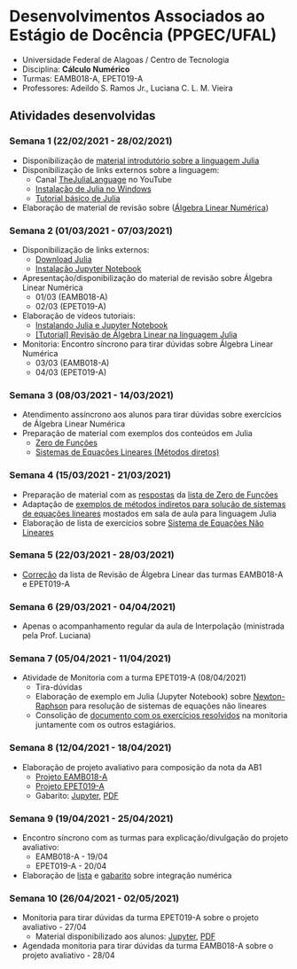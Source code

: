 # Desenvolvimentos Associados ao Estágio de Docência (PPGEC/UFAL)
- Universidade Federal de Alagoas / Centro de Tecnologia
- Disciplina: **Cálculo Numérico**
- Turmas: EAMB018-A, EPET019-A
- Professores: Adeildo S. Ramos Jr., Luciana C. L. M. Vieira

## Atividades desenvolvidas

### Semana 1 (22/02/2021 - 28/02/2021)
- Disponibilização de [material introdutório sobre a linguagem Julia](https://github.com/ricardoaf/juliafirststeps)
- Disponibilização de links externos sobre a linguagem:
  - Canal [TheJuliaLanguage](https://www.youtube.com/c/TheJuliaLanguage) no YouTube
  - [Instalação de Julia no Windows](https://www.youtube.com/watch?v=J5uMzyaniag)
  - [Tutorial básico de Julia](https://youtu.be/Gmm5voUQaHw)
- Elaboração de material de revisão sobre ([Álgebra Linear Numérica](https://github.com/ricardoaf/calcnum/blob/main/linalgreview_julia.ipynb))

### Semana 2 (01/03/2021 - 07/03/2021)
- Disponibilização de links externos:
  - [Download Julia](https://julialang.org/downloads/)
  - [Instalação Jupyter Notebook](https://github.com/JuliaLang/IJulia.jl#quick-start)
- Apresentação/disponibilização do material de revisão sobre Álgebra Linear Numérica
  - 01/03 (EAMB018-A)
  - 02/03 (EPET019-A)
- Elaboração de vídeos tutoriais:
  - [Instalando Julia e Jupyter Notebook](https://youtu.be/-tTgn6Ry798)
  - [[Tutorial] Revisão de Álgebra Linear na linguagem Julia](https://www.youtube.com/watch?v=ofboH_WbX4g)
- Monitoria: Encontro síncrono para tirar dúvidas sobre Álgebra Linear Numérica
  - 03/03 (EAMB018-A)
  - 04/03 (EPET019-A)

### Semana 3 (08/03/2021 - 14/03/2021)
- Atendimento assíncrono aos alunos para tirar dúvidas sobre exercícios de Álgebra Linear Numérica
- Preparação de material com exemplos dos conteúdos em Julia
  - [Zero de Funções](https://github.com/ricardoaf/calcnum/blob/main/fzero_julia.ipynb)
  - [Sistemas de Equações Lineares (Métodos diretos)](https://github.com/ricardoaf/calcnum/blob/main/direct-linearsystem_julia.ipynb)

### Semana 4 (15/03/2021 - 21/03/2021)
- Preparação de material com as [respostas](https://github.com/ricardoaf/calcnum/blob/main/fzero_julia-solution.ipynb) da [lista de Zero de Funções](https://github.com/ricardoaf/calcnum/blob/main/Lista%2002%20-%20Ra%C3%ADzes%20de%20fun%C3%A7%C3%B5es%20-%20C%C3%A1lculo%20Num%C3%A9rico.pdf)
- Adaptação de [exemplos de métodos indiretos para solução de sistemas de equações lineares](https://github.com/ricardoaf/calcnum/blob/main/gaussjacobi_gaussseidel.jl) mostados em sala de aula para linguagem Julia
- Elaboração de lista de exercícios sobre [Sistema de Equações Não Lineares](https://github.com/ricardoaf/calcnum/blob/main/lista_senl.docx)

### Semana 5 (22/03/2021 - 28/03/2021)
- [Correção](https://github.com/ricardoaf/calcnum/blob/main/correcao-linalg.xlsx) da lista de Revisão de Álgebra Linear das turmas EAMB018-A e EPET019-A

### Semana 6 (29/03/2021 - 04/04/2021)
- Apenas o acompanhamento regular da aula de Interpolação (ministrada pela Prof. Luciana)

### Semana 7 (05/04/2021 - 11/04/2021)
- Atividade de Monitoria com a turma EPET019-A (08/04/2021)
  - Tira-dúvidas
  - Elaboração de exemplo em Julia (Jupyter Notebook) sobre [Newton-Raphson](https://github.com/ricardoaf/calcnum/blob/main/SENLnr.ipynb) para resolução de sistemas de equações não lineares
  - Consolição de [documento com os exercícios resolvidos](https://github.com/ricardoaf/calcnum/blob/main/calcnum-monitoria-08042021.pdf) na monitoria juntamente com os outros estagiários.

### Semana 8 (12/04/2021 - 18/04/2021)
- Elaboração de projeto avaliativo para composição da nota da AB1
  - [Projeto EAMB018-A](https://github.com/ricardoaf/calcnum/blob/main/Trabalho-AB1-EAMB018A.pdf)
  - [Projeto EPET019-A](https://github.com/ricardoaf/calcnum/blob/main/Trabalho-AB1-EPET019A.pdf)
  - Gabarito: [Jupyter](https://github.com/ricardoaf/calcnum/blob/main/SELAB1-GABARITO-N%C3%83O-DIVULGAR.ipynb), [PDF](https://github.com/ricardoaf/calcnum/blob/main/SELAB1-GABARITO-NAO-DIVULGAR.pdf)

### Semana 9 (19/04/2021 - 25/04/2021)
- Encontro síncrono com as turmas para explicação/divulgação do projeto avaliativo:
  - EAMB018-A - 19/04
  - EPET019-A - 20/04
- Elaboração de [lista]() e [gabarito]() sobre integração numérica

### Semana 10 (26/04/2021 - 02/05/2021)
- Monitoria para tirar dúvidas da turma EPET019-A sobre o projeto avaliativo - 27/04
  - Material disponibilizado aos alunos: [Jupyter](https://github.com/ricardoaf/calcnum/blob/main/calcnum-monitoria-27042021.ipynb), [PDF](https://github.com/ricardoaf/calcnum/blob/main/calcnum-monitoria-27042021.pdf)
- Agendada monitoria para tirar dúvidas da turma EAMB018-A sobre o projeto avaliativo - 28/04
